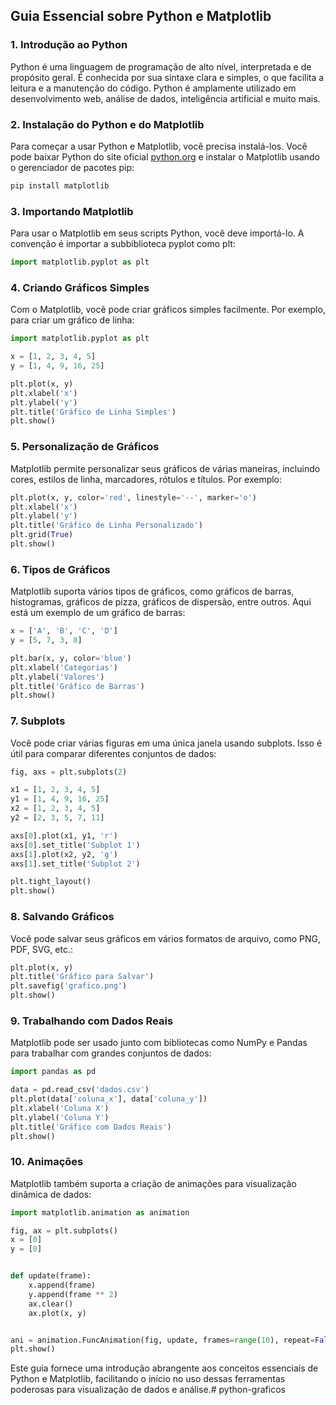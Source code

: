 ## Guia Essencial sobre Python e Matplotlib

### 1. Introdução ao Python

Python é uma linguagem de programação de alto nível, interpretada e de propósito geral. É conhecida por sua sintaxe
clara e simples, o que facilita a leitura e a manutenção do código. Python é amplamente utilizado em desenvolvimento
web, análise de dados, inteligência artificial e muito mais.

### 2. Instalação do Python e do Matplotlib

Para começar a usar Python e Matplotlib, você precisa instalá-los. Você pode baixar Python do site
oficial [python.org](https://www.python.org/) e instalar o Matplotlib usando o gerenciador de pacotes pip:

```sh
pip install matplotlib
```

### 3. Importando Matplotlib

Para usar o Matplotlib em seus scripts Python, você deve importá-lo. A convenção é importar a subbiblioteca pyplot como
plt:

```python
import matplotlib.pyplot as plt
```

### 4. Criando Gráficos Simples

Com o Matplotlib, você pode criar gráficos simples facilmente. Por exemplo, para criar um gráfico de linha:

```python
import matplotlib.pyplot as plt

x = [1, 2, 3, 4, 5]
y = [1, 4, 9, 16, 25]

plt.plot(x, y)
plt.xlabel('x')
plt.ylabel('y')
plt.title('Gráfico de Linha Simples')
plt.show()
```

### 5. Personalização de Gráficos

Matplotlib permite personalizar seus gráficos de várias maneiras, incluindo cores, estilos de linha, marcadores, rótulos
e títulos. Por exemplo:

```python
plt.plot(x, y, color='red', linestyle='--', marker='o')
plt.xlabel('x')
plt.ylabel('y')
plt.title('Gráfico de Linha Personalizado')
plt.grid(True)
plt.show()
```

### 6. Tipos de Gráficos

Matplotlib suporta vários tipos de gráficos, como gráficos de barras, histogramas, gráficos de pizza, gráficos de
dispersão, entre outros. Aqui está um exemplo de um gráfico de barras:

```python
x = ['A', 'B', 'C', 'D']
y = [5, 7, 3, 8]

plt.bar(x, y, color='blue')
plt.xlabel('Categorias')
plt.ylabel('Valores')
plt.title('Gráfico de Barras')
plt.show()
```

### 7. Subplots

Você pode criar várias figuras em uma única janela usando subplots. Isso é útil para comparar diferentes conjuntos de
dados:

```python
fig, axs = plt.subplots(2)

x1 = [1, 2, 3, 4, 5]
y1 = [1, 4, 9, 16, 25]
x2 = [1, 2, 3, 4, 5]
y2 = [2, 3, 5, 7, 11]

axs[0].plot(x1, y1, 'r')
axs[0].set_title('Subplot 1')
axs[1].plot(x2, y2, 'g')
axs[1].set_title('Subplot 2')

plt.tight_layout()
plt.show()
```

### 8. Salvando Gráficos

Você pode salvar seus gráficos em vários formatos de arquivo, como PNG, PDF, SVG, etc.:

```python
plt.plot(x, y)
plt.title('Gráfico para Salvar')
plt.savefig('grafico.png')
plt.show()
```

### 9. Trabalhando com Dados Reais

Matplotlib pode ser usado junto com bibliotecas como NumPy e Pandas para trabalhar com grandes conjuntos de dados:

```python
import pandas as pd

data = pd.read_csv('dados.csv')
plt.plot(data['coluna_x'], data['coluna_y'])
plt.xlabel('Coluna X')
plt.ylabel('Coluna Y')
plt.title('Gráfico com Dados Reais')
plt.show()
```

### 10. Animações

Matplotlib também suporta a criação de animações para visualização dinâmica de dados:

```python
import matplotlib.animation as animation

fig, ax = plt.subplots()
x = [0]
y = [0]


def update(frame):
    x.append(frame)
    y.append(frame ** 2)
    ax.clear()
    ax.plot(x, y)


ani = animation.FuncAnimation(fig, update, frames=range(10), repeat=False)
plt.show()
```

Este guia fornece uma introdução abrangente aos conceitos essenciais de Python e Matplotlib, facilitando o início no uso
dessas ferramentas poderosas para visualização de dados e análise.#   p y t h o n - g r a f i c o s  
 